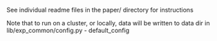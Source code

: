 See individual readme files in the paper/ directory for instructions

Note that to run on a cluster, or locally, data will be written to data dir in 
    lib/exp_common/config.py - default_config